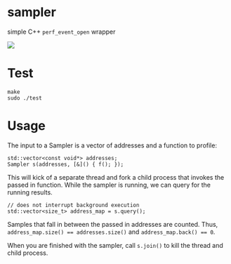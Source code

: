 # sampler

simple C++ `perf_event_open` wrapper

![](https://i.imgur.com/C8WkHHX.gif)

# Test

```
make
sudo ./test
```

# Usage

The input to a Sampler is a vector of addresses and a function to profile:

```
std::vector<const void*> addresses;
Sampler s(addresses, [&]() { f(); });
```

This will kick of a separate thread and fork a child process that invokes the passed in function.
While the sampler is running, we can query for the running results.

```
// does not interrupt background execution
std::vector<size_t> address_map = s.query();
```

Samples that fall in between the passed in addresses are counted.
Thus, `address_map.size() == addresses.size()` and `address_map.back() == 0`.


When you are finished with the sampler, call `s.join()` to kill
the thread and child process.
